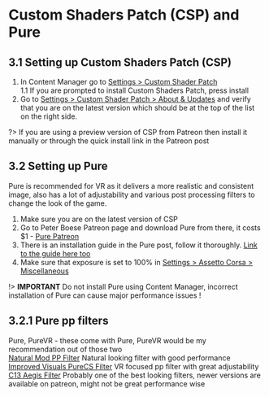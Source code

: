 # Custom Shaders Patch (CSP) and Pure  

## 3.1 Setting up Custom Shaders Patch (CSP)
1. In Content Manager go to <ins>Settings > Custom Shader Patch</ins>  
   1.1 If you are prompted to install Custom Shaders Patch, press install  
2. Go to <ins>Settings > Custom Shader Patch > About & Updates</ins> and verify that you are on the latest version which should be at the top of the list on the right side.  

?> If you are using a preview version of CSP from Patreon then install it manually or through the quick install link in the Patreon post  

## 3.2 Setting up Pure
Pure is recommended for VR as it delivers a more realistic and consistent image, also has a lot of adjustability and various post processing filters to change the look of the game.  
1. Make sure you are on the latest version of CSP
2. Go to Peter Boese Patreon page and download Pure from there, it costs $1 - [Pure Patreon](https://www.patreon.com/c/peterboese/posts)
3. There is an installation guide in the Pure post, follow it thoroughly. [Link to the guide here too](https://youtu.be/KJE2xac5f8s?si=5SQax_1tjwbOteAm&t=240)
4. Make sure that exposure is set to 100% in <ins>Settings > Assetto Corsa > Miscellaneous</ins>

!> **IMPORTANT** Do not install Pure using Content Manager, incorrect installation of Pure can cause major performance issues !

## 3.2.1 Pure pp filters 
Pure, PureVR - these come with Pure, PureVR would be my recommendation out of those two  
[Natural Mod PP Filter](https://www.overtake.gg/downloads/natural-mod-pp-filter.4551/) Natural looking filter with good performance  
[Improved Visuals PureCS Filter](https://www.overtake.gg/downloads/improved-visuals-pure-cs-filter-screen-and-vr-ppfilter.54256/) VR focused pp filter with great adjustability  
[C13 Aegis Filter](https://www.overtake.gg/downloads/c13-aegis-post-processing-filter.59979/) Probably one of the best looking filters, newer versions are available on patreon, might not be great performance wise  
